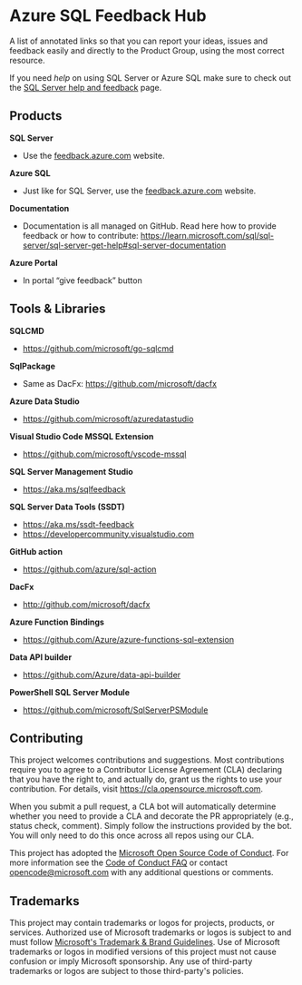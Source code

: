 # Azure SQL Feedback Hub

A list of annotated links so that you can report your ideas, issues and feedback easily and directly to the Product Group, using the most correct  resource.

If you need *help* on using SQL Server or Azure SQL make sure to check out the [SQL Server help and feedback](https://learn.microsoft.com/sql/sql-server/sql-server-get-help) page.

## Products

**SQL Server** 

- Use the [feedback.azure.com](
https://feedback.azure.com/d365community/forum/04fe6ee0-3b25-ec11-b6e6-000d3a4f0da0) website.

**Azure SQL** 

- Just like for SQL Server, use the [feedback.azure.com](
https://feedback.azure.com/d365community/forum/04fe6ee0-3b25-ec11-b6e6-000d3a4f0da0) website.

**Documentation** 

- Documentation is all managed on GitHub. Read here how to provide feedback or how to contribute: https://learn.microsoft.com/sql/sql-server/sql-server-get-help#sql-server-documentation

**Azure Portal**

- In portal “give feedback” button

## Tools & Libraries

**SQLCMD**

- https://github.com/microsoft/go-sqlcmd

**SqlPackage**

- Same as DacFx: https://github.com/microsoft/dacfx 

**Azure Data Studio**

-  https://github.com/microsoft/azuredatastudio

**Visual Studio Code MSSQL Extension**

- https://github.com/microsoft/vscode-mssql

**SQL Server Management Studio**

- https://aka.ms/sqlfeedback

**SQL Server Data Tools (SSDT)**

- https://aka.ms/ssdt-feedback
- https://developercommunity.visualstudio.com

**GitHub action** 

- https://github.com/azure/sql-action

**DacFx** 

- http://github.com/microsoft/dacfx

**Azure Function Bindings**

- https://github.com/Azure/azure-functions-sql-extension

**Data API builder**

- https://github.com/Azure/data-api-builder

**PowerShell SQL Server Module** 

- https://github.com/microsoft/SqlServerPSModule

## Contributing

This project welcomes contributions and suggestions.  Most contributions require you to agree to a
Contributor License Agreement (CLA) declaring that you have the right to, and actually do, grant us
the rights to use your contribution. For details, visit https://cla.opensource.microsoft.com.

When you submit a pull request, a CLA bot will automatically determine whether you need to provide
a CLA and decorate the PR appropriately (e.g., status check, comment). Simply follow the instructions
provided by the bot. You will only need to do this once across all repos using our CLA.

This project has adopted the [Microsoft Open Source Code of Conduct](https://opensource.microsoft.com/codeofconduct/).
For more information see the [Code of Conduct FAQ](https://opensource.microsoft.com/codeofconduct/faq/) or
contact [opencode@microsoft.com](mailto:opencode@microsoft.com) with any additional questions or comments.

## Trademarks

This project may contain trademarks or logos for projects, products, or services. Authorized use of Microsoft 
trademarks or logos is subject to and must follow 
[Microsoft's Trademark & Brand Guidelines](https://www.microsoft.com/en-us/legal/intellectualproperty/trademarks/usage/general).
Use of Microsoft trademarks or logos in modified versions of this project must not cause confusion or imply Microsoft sponsorship.
Any use of third-party trademarks or logos are subject to those third-party's policies.
